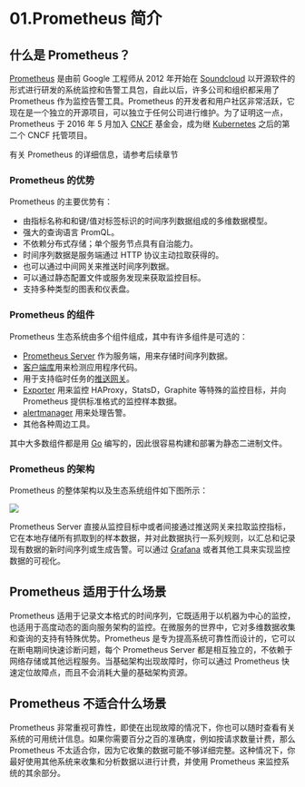 # 01.Prometheus 简介

## 什么是 Prometheus？

[Prometheus](https://github.com/prometheus) 是由前 Google 工程师从 2012 年开始在 [Soundcloud](http://soundcloud.com/) 以开源软件的形式进行研发的系统监控和告警工具包，自此以后，许多公司和组织都采用了 Prometheus 作为监控告警工具。Prometheus 的开发者和用户社区非常活跃，它现在是一个独立的开源项目，可以独立于任何公司进行维护。为了证明这一点，Prometheus 于 2016 年 5 月加入 [CNCF](https://cncf.io/) 基金会，成为继 [Kubernetes](http://kubernetes.io/) 之后的第二个 CNCF 托管项目。

有关 Prometheus 的详细信息，请参考后续章节

### Prometheus 的优势

Prometheus 的主要优势有：

+ 由指标名称和和键/值对标签标识的时间序列数据组成的多维数据模型。
+ 强大的查询语言 PromQL。
+ 不依赖分布式存储；单个服务节点具有自治能力。
+ 时间序列数据是服务端通过 HTTP 协议主动拉取获得的。
+ 也可以通过中间网关来推送时间序列数据。
+ 可以通过静态配置文件或服务发现来获取监控目标。
+ 支持多种类型的图表和仪表盘。

### Prometheus 的组件

Prometheus 生态系统由多个组件组成，其中有许多组件是可选的：

+ [Prometheus Server](https://github.com/prometheus/prometheus) 作为服务端，用来存储时间序列数据。
+ [客户端库](../5-instrumenting/clientlibs.html)用来检测应用程序代码。
+ 用于支持临时任务的[推送网关](https://github.com/prometheus/pushgateway)。
+ [Exporter](../5-instrumenting/exporters.html) 用来监控 HAProxy，StatsD，Graphite 等特殊的监控目标，并向 Prometheus 提供标准格式的监控样本数据。
+ [alertmanager](https://github.com/prometheus/alertmanager) 用来处理告警。
+ 其他各种周边工具。

其中大多数组件都是用 [Go](https://golang.org/) 编写的，因此很容易构建和部署为静态二进制文件。

### Prometheus 的架构

Prometheus 的整体架构以及生态系统组件如下图所示：

![](https://hugo-picture.oss-cn-beijing.aliyuncs.com/images/9Qt5yi.jpg)

Prometheus Server 直接从监控目标中或者间接通过推送网关来拉取监控指标，它在本地存储所有抓取到的样本数据，并对此数据执行一系列规则，以汇总和记录现有数据的新时间序列或生成告警。可以通过 [Grafana](https://grafana.com/) 或者其他工具来实现监控数据的可视化。

## Prometheus 适用于什么场景

Prometheus 适用于记录文本格式的时间序列，它既适用于以机器为中心的监控，也适用于高度动态的面向服务架构的监控。在微服务的世界中，它对多维数据收集和查询的支持有特殊优势。Prometheus 是专为提高系统可靠性而设计的，它可以在断电期间快速诊断问题，每个 Prometheus Server 都是相互独立的，不依赖于网络存储或其他远程服务。当基础架构出现故障时，你可以通过 Prometheus 快速定位故障点，而且不会消耗大量的基础架构资源。

## Prometheus 不适合什么场景

Prometheus 非常重视可靠性，即使在出现故障的情况下，你也可以随时查看有关系统的可用统计信息。如果你需要百分之百的准确度，例如按请求数量计费，那么 Prometheus 不太适合你，因为它收集的数据可能不够详细完整。这种情况下，你最好使用其他系统来收集和分析数据以进行计费，并使用 Prometheus 来监控系统的其余部分。
